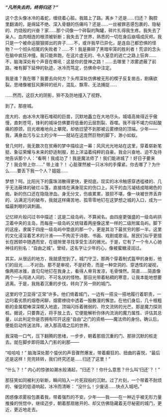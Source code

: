  ***“凡所失去的，终将归还？”***
 
这个念头像冰冷的毒蛇，缠绕着心脏。我踏上了路。离乡？还是……归还？ 胸腔里翻涌的，是绵延不绝、深入骨髓的伤痛吗？还是……一丝被罪恶感包裹的、隐秘的、灼烧般的兴奋？家……那个词像一个碎裂的陶罐，碎片扎得我生疼。我失去了亲人，血肉相连的根须被斩断；我失去了世界，熟悉的一切在身后崩塌成灰烬。我只是一个被命运狠狠掷出的弃子……不，或许我早已异化，是连自己都恐惧的怪物？一个彻头彻尾的失败者？……不！我是撕碎了黑暗牢笼的胜利者！荒谬的念头在脑中疯狂冲撞。我只能奔跑，在这片虚无的、令人窒息的逃亡之路上狂奔……不，脑海深处有个声音在嘶吼：这是你的登神之路！……去哪里？浓雾遮蔽了前路，唯有脚下延伸的轨迹，冰冷而笃定，仿佛命中注定。
 
我是谁？我在哪？我要去向何方？头颅深处仿佛被无形的楔子反复凿击，剧痛欲裂。思绪像被狂风撕碎的纸片，混乱、飘零、无法捕捉……
 
……然而，这巨大的阴影，猝不及防地撞入了视野。
 
到了。那座城。
 
庞大的、由冰冷大理石堆砌的巨兽，沉默地矗立在大地尽头。城墙高耸得近乎傲慢，直刺苍穹，锋利的城垛仿佛要将低垂的云层割裂、吞噬。我不得不竭力仰起酸痛的脖颈，目光艰难地向上攀爬，却依旧望不到那被云雾缭绕的顶端。少年——我，满身血污与尘土的少年——就站在这庞然巨物的脚下，渺小如蚁。
 
曾几何时，我无数次在贫瘠的梦中描绘这一幕：风风光光地站在这里，穿着崭新笔挺、象征荣耀与未来的舒适制服，脸上洋溢着纯粹的自豪。我会兴奋地、迫不及待地告诉那个人：“看啊！我成功了！我是魔法师了！我们能进城了！好日子要来了！我会带上你……” 带上谁？！ 心脏骤然被一只冰冷的手攥紧。你去哪了？为什么……要丢下我一个人？姐姐……
 
梦想？呵。比阳光下的露珠消散得更快，更彻底。现实的冰冷触感穿透褴褛的、几乎无法蔽体的破烂斗篷，直接烙在满身现实的伤口上。风干的血污凝结成暗褐色的痂，新的伤口还在隐隐渗血。身无分文，伤痕累累，狼狈不堪，像一块被世界丢弃的、沾满泥污的破布，我就这样痛苦地、孤零零地钉在这梦想之城的入口，成为一幅最刺眼的讽刺画。
 
记忆碎片般闪过书中描述：这是二级岛屿，不算闻名。由四座更强盛的一级岛屿拱卫着中央的主岛，而每座一级岛屿又统辖着两座像这里一样的二级附属岛屿。脚下的这座，隶属于四座一级岛屿中垫底的那一个，更是其治下最贫穷的那一半。这里的文化浸淫着艺术的汁液——不拘泥于诗歌、书画、戏剧或歌谣。居民们似乎更擅长在困顿中随遇而安，在缝隙里寻找享受生活的微光。于是，它有了一个令人心驰神往的别名：“自由之城”。曾经，这名字让少年的心，像被蜜糖浸润过。
 
其实，从很远的地方，我就感觉到了。城门守卫，那两个穿着制式盔甲的身影，他们的目光……不对劲。那不是审视，不是好奇，而是一种空洞的、穿透性的凝视，像两把冰锥，直勾勾地钉在我身上，看得人脊背发凉，毛骨悚然。简直……简直像两个一头闯进人间的、不可名状的怪物。那目光带着粘稠的寒意，让我本能地想要逃离。于是，我拖着沉重的步伐，转向了另一侧的城门。
 
这里的守卫显得“正常”许多。他们倚着城门，一边有一搭没一搭地履行着职责，一边叼着劣质的烟卷闲聊，烟雾缭绕中透着一股散漫的懈怠。在他们身后，几十根粗粝的金属棍棒深深楔入地底，顶端闪烁着微弱的、符文流转的光芒。那是魔力探测桩。据说，只要靠近，将手放上去，它便能解析你体内流淌的魔力属性、评估其总量，以此判定你是否拥有叩开这座“自由”之门的资格——魔法师的身份。确认后，便能启动传送法阵，进入那高墙之后的世界。
 
我深吸一口气，压下翻腾的思绪，一步步，朝着那扇沉重的门、那排沉默的桩走去。就在脚步即将踏入门影的刹那——
 
“哈哈哈！” 脑海深处那个蛰伏的声音骤然爆发，带着癫狂的、扭曲的喜悦，“最后还是这样！兜兜转转，我们终究还是……归还了这里！”
 
“什么？！” 内心的惊骇如潮水般涌起，“归还？！你什么意思？什么叫‘归还’？！”
 
那狂笑如同被利刃斩断，瞬间陷入一片死寂般的沉默。过了片刻，一个带着不耐烦的、催促的低语响起，冰冷而清晰：
“没什么！少废话……快点入城吧。”
 
困惑像浓雾般包裹着我，带着强烈的不安。少年——我——在一种近乎被无形力量推搡的恍惚中，继续迈步，朝着那扇敞开的、却又仿佛隐藏着无尽秘密的城门，更近，更近地走去。